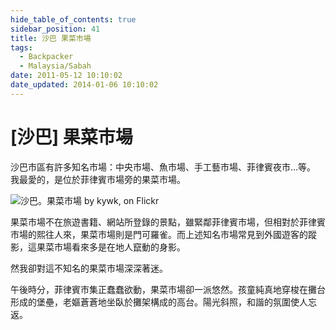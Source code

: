 ```yaml
---
hide_table_of_contents: true
sidebar_position: 41
title: 沙巴 果菜市場
tags:
  - Backpacker
  - Malaysia/Sabah
date: 2011-05-12 10:10:02
date_updated: 2014-01-06 10:10:02
---
```


[沙巴] 果菜市場
==============

沙巴市區有許多知名市場：中央市場、魚市場、手工藝市場、菲律賓夜市…等。
我最愛的，是位於菲律賓市場旁的果菜市場。

![沙巴。果菜市場 by kywk, on Flickr](http://farm8.staticflickr.com/7082/7328705548_f16dc78d7f_c.jpg)

果菜市場不在旅遊書籍、網站所登錄的景點，雖緊鄰菲律賓市場，但相對於菲律賓市場的熙往人來，果菜市場則是門可羅雀。而上述知名市場常見到外國遊客的蹤影，這果菜市場看來多是在地人竄動的身影。

然我卻對這不知名的果菜市場深深著迷。

午後時分，菲律賓市集正蠢蠢欲動，果菜市場卻一派悠然。孩童純真地穿梭在攤台形成的堡壘，老嫗蒼蒼地坐臥於攤架構成的高台。陽光斜照，和諧的氛圍使人忘返。

<!--
<iframe width="640" height="480" frameborder="0" scrolling="no" marginheight="0" marginwidth="0" src="https://maps.google.com/maps?f=q&amp;source=s_q&amp;hl=en&amp;geocode=&amp;q=5.980133,116.070943&amp;aq=&amp;sll=25.091075,121.559834&amp;sspn=0.219513,0.307961&amp;t=m&amp;ie=UTF8&amp;ll=5.980095,116.070986&amp;spn=0.002561,0.003433&amp;z=18&amp;output=embed"></iframe>
<small><a href="https://maps.google.com/maps?f=q&amp;source=embed&amp;hl=en&amp;geocode=&amp;q=5.980133,116.070943&amp;aq=&amp;sll=25.091075,121.559834&amp;sspn=0.219513,0.307961&amp;t=m&amp;ie=UTF8&amp;ll=5.980095,116.070986&amp;spn=0.002561,0.003433&amp;z=18" style="color:#0000FF;text-align:left">View Larger Map</a></small>
-->
